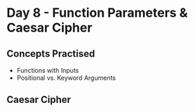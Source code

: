 # Day 8 - Function Parameters & Caesar Cipher
## Concepts Practised
- Functions with Inputs
- Positional vs. Keyword Arguments
## Caesar Cipher